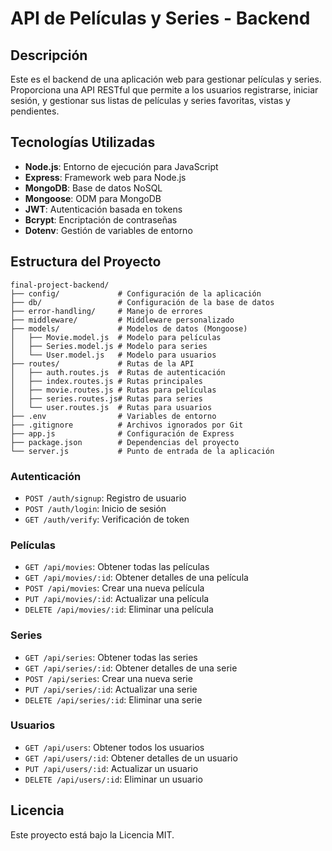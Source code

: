 # API de Películas y Series - Backend

## Descripción
Este es el backend de una aplicación web para gestionar películas y series. Proporciona una API RESTful que permite a los usuarios registrarse, iniciar sesión, y gestionar sus listas de películas y series favoritas, vistas y pendientes.

## Tecnologías Utilizadas
- **Node.js**: Entorno de ejecución para JavaScript
- **Express**: Framework web para Node.js
- **MongoDB**: Base de datos NoSQL
- **Mongoose**: ODM para MongoDB
- **JWT**: Autenticación basada en tokens
- **Bcrypt**: Encriptación de contraseñas
- **Dotenv**: Gestión de variables de entorno

## Estructura del Proyecto
```
final-project-backend/
├── config/             # Configuración de la aplicación
├── db/                 # Configuración de la base de datos
├── error-handling/     # Manejo de errores
├── middleware/         # Middleware personalizado
├── models/             # Modelos de datos (Mongoose)
│   ├── Movie.model.js  # Modelo para películas
│   ├── Series.model.js # Modelo para series
│   └── User.model.js   # Modelo para usuarios
├── routes/             # Rutas de la API
│   ├── auth.routes.js  # Rutas de autenticación
│   ├── index.routes.js # Rutas principales
│   ├── movie.routes.js # Rutas para películas
│   ├── series.routes.js# Rutas para series
│   └── user.routes.js  # Rutas para usuarios
├── .env                # Variables de entorno
├── .gitignore          # Archivos ignorados por Git
├── app.js              # Configuración de Express
├── package.json        # Dependencias del proyecto
└── server.js           # Punto de entrada de la aplicación
```
### Autenticación
- `POST /auth/signup`: Registro de usuario
- `POST /auth/login`: Inicio de sesión
- `GET /auth/verify`: Verificación de token

### Películas
- `GET /api/movies`: Obtener todas las películas
- `GET /api/movies/:id`: Obtener detalles de una película
- `POST /api/movies`: Crear una nueva película
- `PUT /api/movies/:id`: Actualizar una película
- `DELETE /api/movies/:id`: Eliminar una película

### Series
- `GET /api/series`: Obtener todas las series
- `GET /api/series/:id`: Obtener detalles de una serie
- `POST /api/series`: Crear una nueva serie
- `PUT /api/series/:id`: Actualizar una serie
- `DELETE /api/series/:id`: Eliminar una serie

### Usuarios
- `GET /api/users`: Obtener todos los usuarios
- `GET /api/users/:id`: Obtener detalles de un usuario
- `PUT /api/users/:id`: Actualizar un usuario
- `DELETE /api/users/:id`: Eliminar un usuario

## Licencia
Este proyecto está bajo la Licencia MIT. 